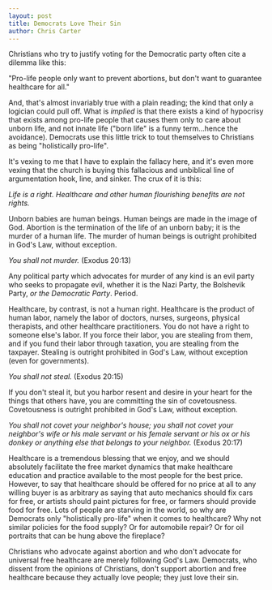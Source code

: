 ```yaml
---
layout: post
title: Democrats Love Their Sin
author: Chris Carter
---
```


Christians who try to justify voting for the Democratic party often cite a dilemma like this:

"Pro-life people only want to prevent abortions, but don't want to guarantee healthcare for all."

And, that's almost invariably true with a plain reading; the kind that only a logician could pull off. What is _implied_ is that there exists a kind of hypocrisy that exists among pro-life people that causes them only to care about unborn life, and not innate life ("born life" is a funny term...hence the avoidance). Democrats use this little trick to tout themselves to Christians as being "holistically pro-life".

It's vexing to me that I have to explain the fallacy here, and it's even more vexing that the church is buying this fallacious and unbiblical line of argumentation hook, line, and sinker. The crux of it is this:

_Life is a right. Healthcare and other human flourishing benefits are not rights._

Unborn babies are human beings. Human beings are made in the image of God. Abortion is the termination of the life of an unborn baby; it is the murder of a human life. The murder of human beings is outright prohibited in God's Law, without exception.

_You shall not murder._ (Exodus 20:13)

Any political party which advocates for murder of any kind is an evil party who seeks to propagate evil, whether it is the Nazi Party, the Bolshevik Party, _or the Democratic Party_. Period.

Healthcare, by contrast, is not a human right. Healthcare is the product of human labor, namely the labor of doctors, nurses, surgeons, physical therapists, and other healthcare practitioners. You do not have a right to someone else's labor. If you force their labor, you are stealing from them, and if you fund their labor through taxation, you are stealing from the taxpayer. Stealing is outright prohibited in God's Law, without exception (even for governments).

_You shall not steal._ (Exodus 20:15)

If you don't steal it, but you harbor resent and desire in your heart for the things that others have, you are committing the sin of covetousness. Covetousness is outright prohibited in God's Law, without exception.

_You shall not covet your neighbor's house; you shall not covet your neighbor's wife or his male servant or his female servant or his ox or his donkey or anything else that belongs to your neighbor._ (Exodus 20:17)

Healthcare is a tremendous blessing that we enjoy, and we should absolutely facilitate the free market dynamics that make healthcare education and practice available to the most people for the best price. However, to say that healthcare should be offered for no price at all to any willing buyer is as arbitrary as saying that auto mechanics should fix cars for free, or artists should paint pictures for free, or farmers should provide food for free. Lots of people are starving in the world, so why are Democrats only "holistically pro-life" when it comes to healthcare? Why not similar policies for the food supply? Or for automobile repair? Or for oil portraits that can be hung above the fireplace?

Christians who advocate against abortion and who don't advocate for universal free healthcare are merely following God's Law. Democrats, who dissent from the opinions of Christians, don't support abortion and free healthcare because they actually love people; they just love their sin.
